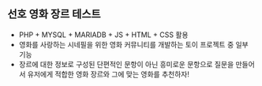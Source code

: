 ## 선호 영화 장르 테스트 
* PHP + MYSQL + MARIADB + JS + HTML + CSS 활용 
* 영화를 사랑하는 시네필을 위한 영화 커뮤니티를 개발하는 토이 프로젝트 중 일부 기능
* 장르에 대한 정보로 구성된 단편적인 문항이 아닌 흥미로운 문항으로 질문을 만들어서 유저에게 적합한 영화 장르와 그에 맞는 영화를 추천하자!


